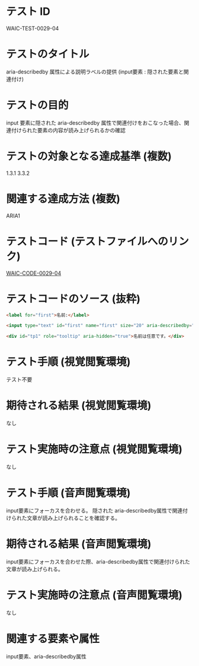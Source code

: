 

# テスト ID
WAIC-TEST-0029-04

# テストのタイトル
aria-describedby 属性による説明ラベルの提供 (input要素 : 隠された要素と関連付け)

# テストの目的
input 要素に隠された aria-describedby 属性で関連付けをおこなった場合、関連付けられた要素の内容が読み上げられるかの確認

# テストの対象となる達成基準 (複数)
1.3.1
3.3.2

# 関連する達成方法 (複数)
ARIA1

# テストコード (テストファイルへのリンク)
[WAIC-CODE-0029-04](https://waic.github.io/as_test/WAIC-CODE/WAIC-CODE-0029-04.html)

# テストコードのソース (抜粋)
```html
<label for="first">名前:</label>

<input type="text" id="first" name="first" size="20" aria-describedby="tp1" aria-required="false"/>

<div id="tp1" role="tooltip" aria-hidden="true">名前は任意です。</div>
```
# テスト手順 (視覚閲覧環境)
テスト不要

# 期待される結果 (視覚閲覧環境)
なし

# テスト実施時の注意点 (視覚閲覧環境)
なし

# テスト手順 (音声閲覧環境)
input要素にフォーカスを合わせる。
隠された aria-describedby属性で関連付けられた文章が読み上げられることを確認する。

# 期待される結果 (音声閲覧環境)
input要素にフォーカスを合わせた際、aria-describedby属性で関連付けられた文章が読み上げられる。

# テスト実施時の注意点 (音声閲覧環境)
なし

# 関連する要素や属性
input要素、aria-describedby属性


